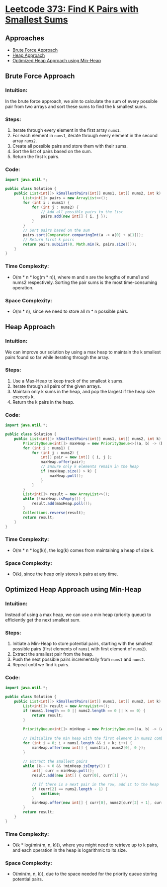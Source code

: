 # [Leetcode 373: Find K Pairs with Smallest Sums](https://leetcode.com/problems/find-k-pairs-with-smallest-sums/)

## Approaches
- [Brute Force Approach](#brute-force-approach)
- [Heap Approach](#heap-approach)
- [Optimized Heap Approach using Min-Heap](#optimized-heap-approach-using-min-heap)

## Brute Force Approach

### Intuition:
In the brute force approach, we aim to calculate the sum of every possible pair from two arrays and sort these sums to find the k smallest sums.

### Steps:
1. Iterate through every element in the first array `nums1`.
2. For each element in `nums1`, iterate through every element in the second array `nums2`.
3. Create all possible pairs and store them with their sums.
4. Sort the list of pairs based on the sum.
5. Return the first k pairs.

### Code:
```java
import java.util.*;

public class Solution {
    public List<int[]> kSmallestPairs(int[] nums1, int[] nums2, int k) {
        List<int[]> pairs = new ArrayList<>();
        for (int i : nums1) {
            for (int j : nums2) {
                // Add all possible pairs to the list
                pairs.add(new int[] { i, j });
            }
        }
        // Sort pairs based on the sum
        pairs.sort(Comparator.comparingInt(a -> a[0] + a[1]));
        // Return first k pairs
        return pairs.subList(0, Math.min(k, pairs.size()));
    }
}
```

### Time Complexity:
- O(m * n * log(m * n)), where m and n are the lengths of nums1 and nums2 respectively. Sorting the pair sums is the most time-consuming operation.

### Space Complexity:
- O(m * n), since we need to store all m * n possible pairs.

## Heap Approach

### Intuition:
We can improve our solution by using a max heap to maintain the k smallest pairs found so far while iterating through the array.

### Steps:
1. Use a Max-Heap to keep track of the smallest k sums.
2. Iterate through all pairs of the given arrays.
3. Maintain only k sums in the heap, and pop the largest if the heap size exceeds k.
4. Return the k pairs in the heap.

### Code:
```java
import java.util.*;

public class Solution {
    public List<int[]> kSmallestPairs(int[] nums1, int[] nums2, int k) {
        PriorityQueue<int[]> maxHeap = new PriorityQueue<>((a, b) -> (b[0] + b[1]) - (a[0] + a[1]));
        for (int i : nums1) {
            for (int j : nums2) {
                int[] pair = new int[] { i, j };
                maxHeap.offer(pair);
                // Ensure only k elements remain in the heap
                if (maxHeap.size() > k) {
                    maxHeap.poll();
                }
            }
        }
        List<int[]> result = new ArrayList<>();
        while (!maxHeap.isEmpty()) {
            result.add(maxHeap.poll());
        }
        Collections.reverse(result);
        return result;
    }
}
```

### Time Complexity:
- O(m * n * log(k)), the log(k) comes from maintaining a heap of size k.

### Space Complexity:
- O(k), since the heap only stores k pairs at any time.

## Optimized Heap Approach using Min-Heap

### Intuition:
Instead of using a max heap, we can use a min heap (priority queue) to efficiently get the next smallest sum. 

### Steps:
1. Initiate a Min-Heap to store potential pairs, starting with the smallest possible pairs (first elements of `nums1` with first element of `nums2`).
2. Extract the smallest pair from the heap.
3. Push the next possible pairs incrementally from `nums1` and `nums2`.
4. Repeat until we find k pairs.

### Code:
```java
import java.util.*;

public class Solution {
    public List<int[]> kSmallestPairs(int[] nums1, int[] nums2, int k) {
        List<int[]> result = new ArrayList<>();
        if (nums1.length == 0 || nums2.length == 0 || k == 0) {
            return result;
        }
        
        PriorityQueue<int[]> minHeap = new PriorityQueue<>((a, b) -> (a[0] + a[1]) - (b[0] + b[1]));
        
        // Initialize the min heap with the first element in nums2 combined with every element in nums1
        for (int i = 0; i < nums1.length && i < k; i++) {
            minHeap.offer(new int[] { nums1[i], nums2[0], 0 });
        }
        
        // Extract the smallest pairs
        while (k-- > 0 && !minHeap.isEmpty()) {
            int[] curr = minHeap.poll();
            result.add(new int[] { curr[0], curr[1] });

            // If there is a next pair in the row, add it to the heap
            if (curr[2] == nums2.length - 1) {
                continue;
            }
            minHeap.offer(new int[] { curr[0], nums2[curr[2] + 1], curr[2] + 1 });
        }
        return result;
    }
}
```

### Time Complexity:
- O(k * log(min(m, n, k))), where you might need to retrieve up to k pairs, and each operation in the heap is logarithmic to its size.

### Space Complexity:
- O(min(m, n, k)), due to the space needed for the priority queue storing potential pairs.

